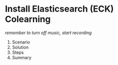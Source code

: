 # Install Elasticsearch (ECK) Colearning

*remember to turn off music, start recording*

1. Scenario
2. Solution
3. Steps
4. Summary

